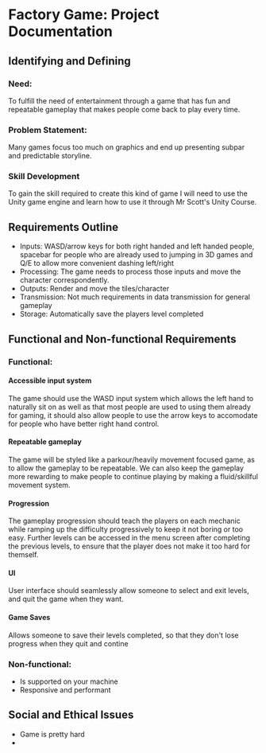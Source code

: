 # Factory Game: Project Documentation

## Identifying and Defining
### Need:
To fulfill the need of entertainment through a game that has fun and repeatable gameplay that makes people come back to play every time.

### Problem Statement:
Many games focus too much on graphics and end up presenting subpar and predictable storyline.

### Skill Development
To gain the skill required to create this kind of game I will need to use the Unity game engine and learn how to use it through Mr Scott's Unity Course.

## Requirements Outline
- Inputs: WASD/arrow keys for both right handed and left handed people, spacebar for people who are already used to jumping in 3D games and Q/E to allow more convenient dashing left/right
- Processing: The game needs to process those inputs and move the character correspondently.
- Outputs: Render and move the tiles/character
- Transmission: Not much requirements in data transmission for general gameplay
- Storage: Automatically save the players level completed

## Functional and Non-functional Requirements
### Functional:
#### Accessible input system
The game should use the WASD input system which allows the left hand to naturally sit on as well as that most people are used to using them already for gaming, it should also allow people to use the arrow keys to accomodate for people who have better right hand control. 

#### Repeatable gameplay
The game will be styled like a parkour/heavily movement focused game, as to allow the gameplay to be repeatable. We can also keep the gameplay more rewarding to make people to continue playing by making a fluid/skillful movement system.

#### Progression
The gameplay progression should teach the players on each mechanic while ramping up the difficulty progressively to keep it not boring or too easy. Further levels can be accessed in the menu screen after completing the previous levels, to ensure that the player does not make it too hard for themself.

#### UI
User interface should seamlessly allow someone to select and exit levels, and quit the game when they want.

#### Game Saves
Allows someone to save their levels completed, so that they don't lose progress when they quit and contine 

### Non-functional:
- Is supported on your machine
- Responsive and performant

## Social and Ethical Issues
- Game is pretty hard
- 
